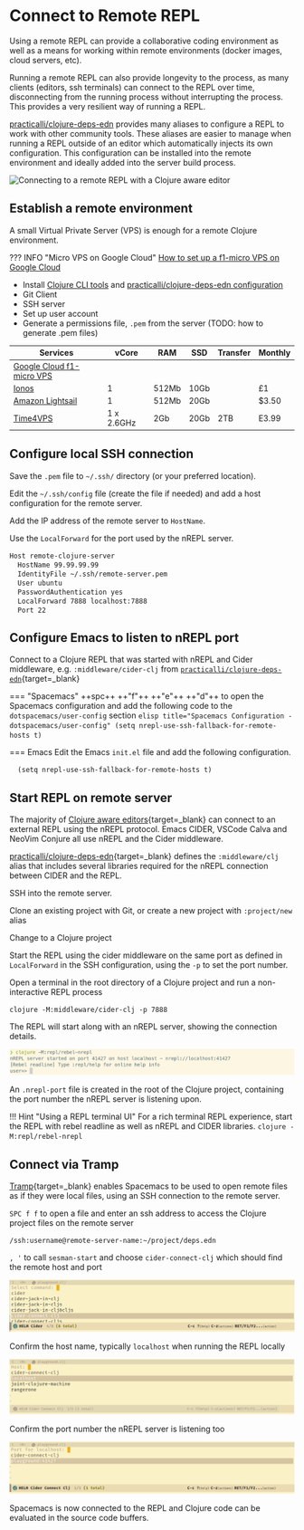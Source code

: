 # Connect to Remote REPL

Using a remote REPL can provide a collaborative coding environment as well as a means for working within remote environments (docker images, cloud servers, etc).

Running a remote REPL can also provide longevity to the process, as many clients (editors, ssh terminals) can connect to the REPL over time, disconnecting from the running process without interrupting the process.  This provides a very resilient way of running a REPL.

[practicalli/clojure-deps-edn](https://practical.li/clojure/clojure-cli/install/community-tools.html) provides many aliases to configure a REPL to work with other community tools.  These aliases are easier to manage when running a REPL outside of an editor which automatically injects its own configuration.  This configuration can be installed into the remote environment and ideally added into the server build process.

![Connecting to a remote REPL with a Clojure aware editor](https://raw.githubusercontent.com/practicalli/graphic-design/live/clojure/clojure-remote-repl-terminal-editor.png)


## Establish a remote environment

A small Virtual Private Server (VPS) is enough for a remote Clojure environment.

??? INFO "Micro VPS on Google Cloud"
    [How to set up a f1-micro VPS on Google Cloud](https://medium.com/@hbmy289/how-to-set-up-a-free-micro-vps-on-google-cloud-platform-bddee893ac09)

* Install [Clojure CLI tools](https://practical.li/clojure/clojure-cli/install/) and [practicalli/clojure-deps-edn configuration](https://practical.li/clojure/clojure-cli/install/community-tools.html)
* Git Client
* SSH server
* Set up user account
* Generate a permissions file, `.pem` from the server (TODO: how to generate .pem files)

| Services                                                           | vCore      | RAM   | SSD  | Transfer | Monthly |
|--------------------------------------------------------------------|------------|-------|------|----------|---------|
| [Google Cloud f1-micro VPS](https://cloud.google.com/compute/docs) |            |       |      |          |         |
| [Ionos](https://www.ionos.co.uk/servers/vps)                       | 1          | 512Mb | 10Gb |          | £1      |
| [Amazon Lightsail](https://aws.amazon.com/lightsail/)              | 1          | 512Mb | 20Gb |          | $3.50   |
| [Time4VPS](https://www.time4vps.com/linux-vps/)                    | 1 x 2.6GHz | 2Gb   | 20Gb | 2TB      | E3.99   |


## Configure local SSH connection

Save the `.pem` file to `~/.ssh/` directory (or your preferred location).

Edit the `~/.ssh/config` file (create the file if needed) and add a host configuration for the remote server.

Add the IP address of the remote server to `HostName`.

Use the `LocalForward` for the port used by the nREPL server.

```
Host remote-clojure-server
  HostName 99.99.99.99
  IdentityFile ~/.ssh/remote-server.pem
  User ubuntu
  PasswordAuthentication yes
  LocalForward 7888 localhost:7888
  Port 22
```


## Configure Emacs to listen to nREPL port

Connect to a Clojure REPL that was started with nREPL and Cider middleware, e.g. `:middleware/cider-clj` from [`practicalli/clojure-deps-edn`](http://practical.li/clojure/clojure-cli/install/community-tools.html){target=_blank}

=== "Spacemacs"
    ++spc++ ++"f"++ ++"e"++ ++"d"++ to open the Spacemacs configuration and add the following code to the `dotspacemacs/user-config` section
    ```elisp title="Spacemacs Configuration - dotspacemacs/user-config"
      (setq nrepl-use-ssh-fallback-for-remote-hosts t)
    ```

=== Emacs
    Edit the Emacs `init.el` file and add the following configuration.

```elisp
  (setq nrepl-use-ssh-fallback-for-remote-hosts t)
```


## Start REPL on remote server

The majority of [Clojure aware editors](https://practical.li/clojure/clojure-editors/){target=_blank} can connect to an external REPL using the nREPL protocol.  Emacs CIDER, VSCode Calva and NeoVim Conjure all use nREPL and the Cider middleware.

[practicalli/clojure-deps-edn](https://practical.li/clojure/clojure-cli/install/community-tools.html){target=_blank} defines the `:middleware/clj` alias that includes several libraries required for the nREPL connection between CIDER and the REPL.

SSH into the remote server.

Clone an existing project with Git, or create a new project with `:project/new` alias

Change to a Clojure project

Start the REPL using the cider middleware on the same port as defined in `LocalForward` in the SSH configuration, using the `-p` to set the port number.

Open a terminal in the root directory of a Clojure project and run a non-interactive REPL process

```shell
clojure -M:middleware/cider-clj -p 7888
```

The REPL will start along with an nREPL server, showing the connection details.

![Clojure Terminal REPL UI with Rebel readline](/images/clojure-repl-terminal-rebel-nrepl.png)

An `.nrepl-port` file is created in the root of the Clojure project, containing the port number the nREPL server is listening upon.


!!! Hint "Using a REPL terminal UI"
    For a rich terminal REPL experience, start the REPL with rebel readline as well as nREPL and CIDER libraries.
    ```
    clojure -M:repl/rebel-nrepl
    ```


## Connect via Tramp

[Tramp](https://www.emacswiki.org/emacs/TrampMode){target=_blank} enables Spacemacs to be used to open remote files as if they were local files, using an SSH connection to the remote server.

`SPC f f` to open a file and enter an ssh address to access the Clojure project files on the remote server

```
/ssh:username@remote-server-name:~/project/deps.edn
```

`, '` to call `sesman-start` and choose `cider-connect-clj` which should find the remote host and port

![Clojure Terminal REPL UI with Rebel readline](/images/spacemacs-clojure-cider-connect-clj.png)

Confirm the host name, typically `localhost` when running the REPL locally

![Clojure Terminal REPL UI with Rebel readline](/images/spacemacs-clojure-cider-connect-host.png)

Confirm the port number the nREPL server is listening too

![Clojure Terminal REPL UI with Rebel readline](/images/spacemacs-clojure-cider-connect-port.png)

Spacemacs is now connected to the REPL and Clojure code can be evaluated in the source code buffers.
